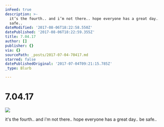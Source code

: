 ```yaml
---
inFeed: true
description: >-
  it’s the fourth.. and i’m not there.. hope everyone has a great day.. be
  safe..
dateModified: '2017-08-06T18:22:58.550Z'
datePublished: '2017-08-06T18:22:59.355Z'
title: 7.04.17
author: []
publisher: {}
via: {}
sourcePath: _posts/2017-07-04-70417.md
starred: false
datePublishedOriginal: '2017-07-04T09:21:15.785Z'
_type: Blurb

---
```

# 7.04.17
![](https://the-grid-user-content.s3-us-west-2.amazonaws.com/c19dfed1-a796-4d36-83ba-2106ad093386.jpg)

it's the fourth.. and i'm not there.. hope everyone has a great day.. be safe..